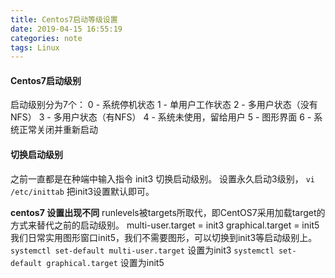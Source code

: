 ```yaml
---
title: Centos7启动等级设置
date: 2019-04-15 16:55:19
categories: note
tags: Linux
---
```


#### Centos7启动级别
启动级别分为7个：
0 - 系统停机状态
1 - 单用户工作状态
2 - 多用户状态（没有NFS）
3 - 多用户状态（有NFS）
4 - 系统未使用，留给用户
5 - 图形界面
6 - 系统正常关闭并重新启动

#### 切换启动级别
之前一直都是在种端中输入指令 init3 切换启动级别。
设置永久启动3级别， `vi /etc/inittab`  把init3设置默认即可。

**centos7 设置出现不同**
runlevels被targets所取代，即CentOS7采用加载target的方式来替代之前的启动级别。
multi-user.target  = init3
graphical.target    = init5
我们日常实用图形窗口init5，我们不需要图形，可以切换到init3等启动级别上。
`systemctl set-default multi-user.target`  设置为init3 
`systemctl set-default graphical.target` 设置为init5
